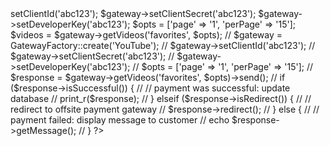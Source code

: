 <?
use Dukt\Videos\Common\GatewayFactory;


$gateway = GatewayFactory::create('YouTube');

$gateway->setClientId('abc123');
$gateway->setClientSecret('abc123');
$gateway->setDeveloperKey('abc123');

$opts = ['page' => '1', 'perPage' => '15'];

$videos = $gateway->getVideos('favorites', $opts);




// $gateway = GatewayFactory::create('YouTube');
// $gateway->setClientId('abc123');
// $gateway->setClientSecret('abc123');
// $gateway->setDeveloperKey('abc123');

// $opts = ['page' => '1', 'perPage' => '15'];

// $response = $gateway->getVideos('favorites', $opts)->send();



// if ($response->isSuccessful()) {
//     // payment was successful: update database
//     print_r($response);
// } elseif ($response->isRedirect()) {
//     // redirect to offsite payment gateway
//     $response->redirect();
// } else {
//     // payment failed: display message to customer
//     echo $response->getMessage();
// }

?>